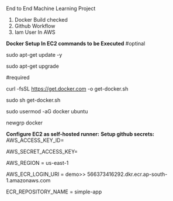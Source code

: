 End to End Machine Learning Project

1. Docker Build checked
2. Github Workflow
3. Iam User In AWS
   
**Docker Setup In EC2 commands to be Executed**
#optinal

sudo apt-get update -y

sudo apt-get upgrade

#required

curl -fsSL https://get.docker.com -o get-docker.sh

sudo sh get-docker.sh

sudo usermod -aG docker ubuntu

newgrp docker

**Configure EC2 as self-hosted runner:**
**Setup github secrets:**
AWS_ACCESS_KEY_ID=

AWS_SECRET_ACCESS_KEY=

AWS_REGION = us-east-1

AWS_ECR_LOGIN_URI = demo>> 566373416292.dkr.ecr.ap-south-1.amazonaws.com

ECR_REPOSITORY_NAME = simple-app
